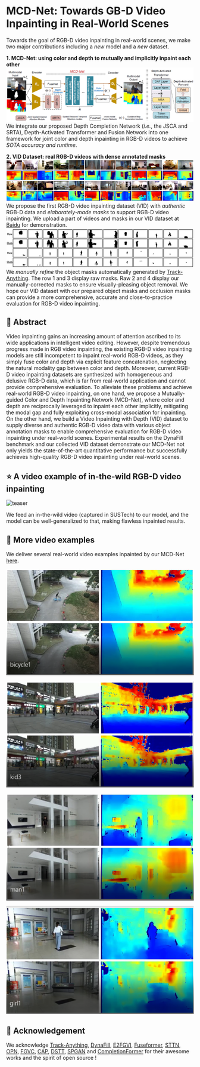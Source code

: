 
# MCD-Net: Towards GB-D Video Inpainting in Real-World Scenes


Towards the goal of RGB-D video inpainting in real-world scenes, we make two major contributions including a *new* model and a *new* dataset.


**1. MCD-Net: using color and depth to mutually and implicitly inpaint each other**
![model](./figs/model.png)<br>
We integrate our proposed Depth Completion Network (*i.e.*, the JSCA and SRTA), Depth-Activated Transformer and Fusion Network into one framework for joint color and depth inpainting in RGB-D videos to achieve *SOTA accuracy and runtime*.

**2. VID Dataset: real RGB-D videos with dense annotated masks**
![dataset](./figs/dataset.png)<br>
We propose the first RGB-D video inpainting dataset (VID) with *authentic* RGB-D data and *elaborately-made masks* to support RGB-D video inpainting. We upload a part of videos and masks in our VID dataset at <a href="https://pan.baidu.com/s/1q9ys6ITxQgtfgYltQbdyvA?pwd=lor3" title="baidu" target="_blank">Baidu</a> for demonstration.
![masks](./figs/mask.png)<br>
We *manually refine* the object masks automatically generated by <a href="https://github.com/gaomingqi/Track-Anything" title="track" target="_blank">Track-Anything</a>. The row 1 and 3 display raw masks. Raw 2 and 4 display our manually-corrected masks to ensure visually-pleasing object removal. We hope our VID dataset with our prepared object masks and occlusion masks can provide a more comprehensive, accurate and close-to-practice evaluation for RGB-D video inpainting.

## :newspaper: Abstract
<p align="left">
Video inpainting gains an increasing amount of attention ascribed to its wide applications in intelligent video editing. However, despite tremendous progress made in RGB video inpainting, the existing RGB-D video inpainting models are still incompetent to inpaint real-world RGB-D videos, as they simply fuse color and depth via explicit feature concatenation, neglecting the natural modality gap between color and depth. Moreover, current RGB-D video inpainting datasets are synthesized with homogeneous and delusive RGB-D data, which is far from real-world application and cannot provide comprehensive evaluation. To alleviate these problems and achieve real-world RGB-D video inpainting, on one hand, we propose a Mutually-guided Color and Depth Inpainting Network (MCD-Net), where color and depth are reciprocally leveraged to inpaint each other implicitly, mitigating the modal gap and fully exploiting cross-modal association for inpainting. On the other hand, we build a Video Inpainting with Depth (VID) dataset to supply diverse and authentic RGB-D video data with various object annotation masks to enable comprehensive evaluation for RGB-D video inpainting under real-world scenes. Experimental results on the DynaFill benchmark and our collected VID dataset demonstrate our MCD-Net not only yields the state-of-the-art quantitative performance but successfully achieves high-quality RGB-D video inpainting under real-world scenes. 
</p>

## :star: A video example of in-the-wild RGB-D video inpainting
![teaser](./demo/demo.gif#pic_left)

We feed an in-the-wild video (captured in SUSTech) to our model, and the model can be well-generalized to that, making flawless inpainted results.

## :star2: More video examples
We deliver several real-world video examples inpainted by our MCD-Net <a href="https://github.com/JCATCV/MCD-Net/tree/master/demo" title="demo" target="_blank">here</a>. <br>

![teaser](./figs/bicycle1.png)

![teaser](./figs/kid3.png)

![teaser](./figs/man1.png)

![teaser](./figs/girl1.png)


## :clap: Acknowledgement
We acknowledge <a href="https://github.com/gaomingqi/Track-Anything" title="track" target="_blank">Track-Anything</a>, <a href="https://github.com/robot-learning-freiburg/DynaFill/tree/master" title="dynafill" target="_blank">DynaFill</a>, <a href="https://github.com/MCG-NKU/E2FGVI" title="e2fgvi" target="_blank">E2FGVI</a>, <a href="https://github.com/ruiliu-ai/FuseFormer" title="fuseformer" target="_blank">Fuseformer</a>, <a href="https://github.com/researchmm/STTN" title="sttn" target="_blank">STTN</a>, <a href="https://github.com/seoungwugoh/opn-demo" title="opn" target="_blank">OPN</a>, <a href="https://github.com/vt-vl-lab/FGVC" title="fgvc" target="_blank">FGVC</a>, <a href="https://github.com/shleecs/Copy-and-Paste-Networks-for-Deep-Video-Inpainting" title="cpn" target="_blank">CAP</a>, <a href="https://github.com/ruiliu-ai/DSTT" title="dstt" target="_blank">DSTT</a>, <a href="https://github.com/kocchop/depth-completion-gan" title="dstt" target="_blank">SPGAN</a> and <a href="https://github.com/youmi-zym/CompletionFormer" title="cf" target="_blank">CompletionFormer</a> for their awesome works and the spirit of open source !
